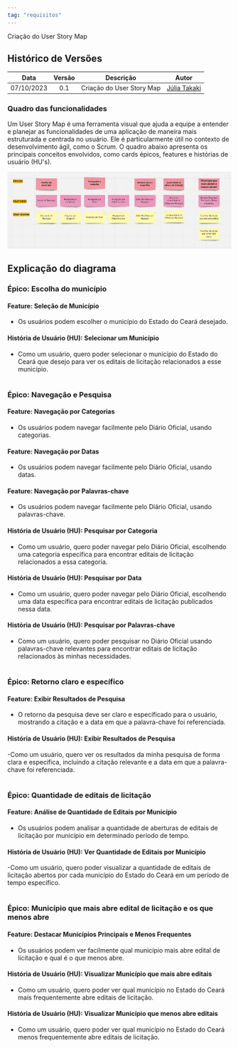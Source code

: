 ```yaml
---
tag: "requisitos"
---
```

Criação do User Story Map

## Histórico de Versões

| Data       | Versão | Descrição                                 | Autor             |
| :--------: | :----: | :----------:                              | :---------------: |
| 07/10/2023 |  0.1   | Criação do User Story Map             | [Júlia Takaki](https://github.com/juliatakaki)

### Quadro das funcionalidades
Um User Story Map é uma ferramenta visual que ajuda a equipe a entender e planejar as funcionalidades de uma aplicação de maneira mais estruturada e centrada no usuário. Ele é particularmente útil no contexto de desenvolvimento ágil, como o Scrum. O quadro abaixo apresenta os principais conceitos envolvidos, como cards épicos, features e histórias de usuário (HU's).

![](../assets/storymap.png)

## Explicação do diagrama

### Épico: Escolha do município

#### Feature: Seleção de Município
- Os usuários podem escolher o município do Estado do Ceará desejado.

#### História de Usuário (HU): Selecionar um Município
- Como um usuário, quero poder selecionar o município do Estado do Ceará que desejo para ver os editais de licitação relacionados a esse município.

#
### Épico: Navegação e Pesquisa

#### Feature: Navegação por Categorias
- Os usuários podem navegar facilmente pelo Diário Oficial, usando categorias.

#### Feature: Navegação por Datas
- Os usuários podem navegar facilmente pelo Diário Oficial, usando datas.

#### Feature: Navegação por Palavras-chave
- Os usuários podem navegar facilmente pelo Diário Oficial, usando palavras-chave.

#### História de Usuário (HU): Pesquisar por Categoria
- Como um usuário, quero poder navegar pelo Diário Oficial, escolhendo uma categoria específica para encontrar editais de licitação relacionados a essa categoria.

#### História de Usuário (HU): Pesquisar por Data
- Como um usuário, quero poder navegar pelo Diário Oficial, escolhendo uma data específica para encontrar editais de licitação publicados nessa data.

#### História de Usuário (HU): Pesquisar por Palavras-chave
- Como um usuário, quero poder pesquisar no Diário Oficial usando palavras-chave relevantes para encontrar editais de licitação relacionados às minhas necessidades.

#
### Épico: Retorno claro e específico

#### Feature: Exibir Resultados de Pesquisa
- O retorno da pesquisa deve ser claro e especificado para o usuário, mostrando a citação e a data em que a palavra-chave foi referenciada.

#### História de Usuário (HU): Exibir Resultados de Pesquisa
-Como um usuário, quero ver os resultados da minha pesquisa de forma clara e específica, incluindo a citação relevante e a data em que a palavra-chave foi referenciada.

#
### Épico: Quantidade de editais de licitação

#### Feature: Análise de Quantidade de Editais por Município
- Os usuários podem analisar a quantidade de aberturas de editais de licitação por município em determinado período de tempo.

#### História de Usuário (HU): Ver Quantidade de Editais por Município
-Como um usuário, quero poder visualizar a quantidade de editais de licitação abertos por cada município do Estado do Ceará em um período de tempo específico.

#
### Épico: Município que mais abre edital de licitação e os que menos abre

#### Feature: Destacar Municípios Principais e Menos Frequentes
- Os usuários podem ver facilmente qual município mais abre edital de licitação e qual é o que menos abre.

#### História de Usuário (HU): Visualizar Município que mais abre editais
- Como um usuário, quero poder ver qual município no Estado do Ceará mais frequentemente abre editais de licitação.

#### História de Usuário (HU): Visualizar Município que menos abre editais
- Como um usuário, quero poder ver qual município no Estado do Ceará menos frequentemente abre editais de licitação.